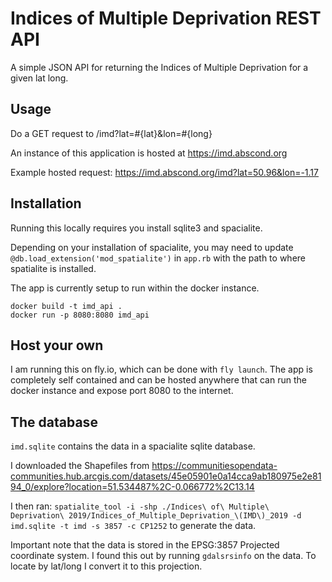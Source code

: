 # Indices of Multiple Deprivation REST API

A simple JSON API for returning the Indices of Multiple Deprivation for a given lat long.

## Usage

Do a GET request to /imd?lat=#{lat}&lon=#{long}

An instance of this application is hosted at https://imd.abscond.org

Example hosted request: https://imd.abscond.org/imd?lat=50.96&lon=-1.17

## Installation

Running this locally requires you install sqlite3 and spacialite.

Depending on your installation of spacialite, you may need to update `@db.load_extension('mod_spatialite')` in `app.rb` with the path to where spatialite is installed.

The app is currently setup to run within the docker instance.

```
docker build -t imd_api .
docker run -p 8080:8080 imd_api
```

## Host your own

I am running this on fly.io, which can be done with `fly launch`. The app is completely self contained and can be hosted anywhere that can run the docker instance and expose port 8080 to the internet.

## The database

`imd.sqlite` contains the data in a spacialite sqlite database.

I downloaded the Shapefiles from https://communitiesopendata-communities.hub.arcgis.com/datasets/45e05901e0a14cca9ab180975e2e8194_0/explore?location=51.534487%2C-0.066772%2C13.14

I then ran: `spatialite_tool -i -shp ./Indices\ of\ Multiple\ Deprivation\ 2019/Indices_of_Multiple_Deprivation_\(IMD\)_2019 -d  imd.sqlite -t imd -s 3857 -c CP1252` to generate the data.

Important note that the data is stored in the EPSG:3857 Projected coordinate system. I found this out by running `gdalsrsinfo` on the data. To locate by lat/long I convert it to this projection.